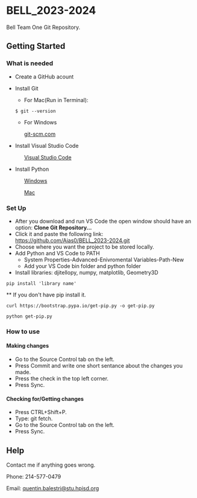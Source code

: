 ﻿# BELL_2023-2024
Bell Team One Git Repository. 
## Getting Started

### What is needed

* Create a GitHub acount
* Install Git
    * For Mac(Run in Terminal):
    ```
    $ git --version
    ```
    * For Windows

    &nbsp;&nbsp;&nbsp;&nbsp;&nbsp;&nbsp;[git-scm.com](https://git-scm.com/download/win)
* Install Visual Studio Code

    &nbsp;&nbsp;&nbsp;&nbsp;&nbsp;&nbsp;[Visual Studio Code](https://code.visualstudio.com/download)
* Install Python

    &nbsp;&nbsp;&nbsp;&nbsp;&nbsp;&nbsp;[Windows](https://www.python.org/downloads/windows/)

    &nbsp;&nbsp;&nbsp;&nbsp;&nbsp;&nbsp;[Mac](https://www.python.org/downloads/macos/)

### Set Up

* After you download and run VS Code the open window should have an option: **Clone Git Repository...** 
* Click it and paste the following link: https://github.com/Aias0/BELL_2023-2024.git
* Choose where you want the project to be stored locally.
* Add Python and VS Code to PATH
    * System Properties-Advanced-Enivromental Variables-Path-New
    * Add your VS Code bin folder and python folder
* Install libraries: djitellopy, numpy, matplotlib, Geometry3D
```
pip install 'library name'
```
   ** If you don't have pip install it.
   ```
   curl https://bootstrap.pypa.io/get-pip.py -o get-pip.py
   ```
   ```
   python get-pip.py
   ```

### How to use

#### Making changes
* Go to the Source Control tab on the left.
* Press Commit and write one short sentance about the changes you made.
* Press the check in the top left corner.
* Press Sync.

#### Checking for/Getting changes
* Press CTRL+Shift+P.
* Type: git fetch.
* Go to the Source Control tab on the left.
* Press Sync.

## Help

Contact me if anything goes wrong.

Phone: 214-577-0479

Email: quentin.balestri@stu.hpisd.org
